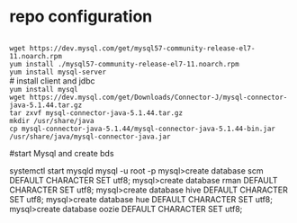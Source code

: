 # repo configuration
<code>
wget https://dev.mysql.com/get/mysql57-community-release-el7-11.noarch.rpm
yum install ./mysql57-community-release-el7-11.noarch.rpm
yum install mysql-server
</code>
# install client and jdbc 
<code>
yum install mysql
wget https://dev.mysql.com/get/Downloads/Connector-J/mysql-connector-java-5.1.44.tar.gz
tar zxvf mysql-connector-java-5.1.44.tar.gz
mkdir /usr/share/java
cp mysql-connector-java-5.1.44/mysql-connector-java-5.1.44-bin.jar /usr/share/java/mysql-connector-java.jar
</code>

#start Mysql and create bds

systemctl start mysqld
mysql -u root -p
mysql>create database scm DEFAULT CHARACTER SET utf8;
mysql>create database rman DEFAULT CHARACTER SET utf8;
mysql>create database hive DEFAULT CHARACTER SET utf8;
mysql>create database hue DEFAULT CHARACTER SET utf8;
mysql>create database oozie DEFAULT CHARACTER SET utf8;



